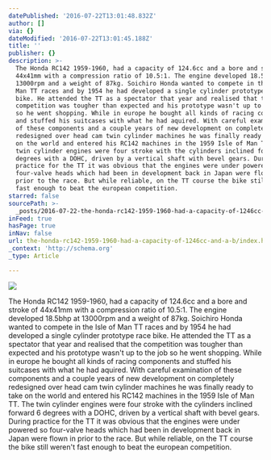 ```yaml
---
datePublished: '2016-07-22T13:01:48.832Z'
author: []
via: {}
dateModified: '2016-07-22T13:01:45.188Z'
title: ''
publisher: {}
description: >-
  The Honda RC142 1959-1960, had a capacity of 124.6cc and a bore and stroke of
  44x41mm with a compression ratio of 10.5:1. The engine developed 18.5bhp at
  13000rpm and a weight of 87kg. Soichiro Honda wanted to compete in the Isle of
  Man TT races and by 1954 he had developed a single cylinder prototype race
  bike. He attended the TT as a spectator that year and realised that the
  competition was tougher than expected and his prototype wasn't up to the job
  so he went shopping. While in europe he bought all kinds of racing components
  and stuffed his suitcases with what he had aquired. With careful examination
  of these components and a couple years of new development on completely
  redesigned over head cam twin cylinder machines he was finally ready to take
  on the world and entered his RC142 machines in the 1959 Isle of Man TT. The
  twin cylinder engines were four stroke with the cylinders inclined forward 6
  degrees with a DOHC, driven by a vertical shaft with bevel gears. During
  practice for the TT it was obvious that the engines were under powered so
  four-valve heads which had been in development back in Japan were flown in
  prior to the race. But while reliable, on the TT course the bike still weren't
  fast enough to beat the european competition.
starred: false
sourcePath: >-
  _posts/2016-07-22-the-honda-rc142-1959-1960-had-a-capacity-of-1246cc-and-a-b.md
inFeed: true
hasPage: true
inNav: false
url: the-honda-rc142-1959-1960-had-a-capacity-of-1246cc-and-a-b/index.html
_context: 'http://schema.org'
_type: Article

---
```

![](https://the-grid-user-content.s3-us-west-2.amazonaws.com/369bb44c-709d-4f39-92a6-048ea5aa8fab.jpg)

The Honda RC142 1959-1960, had a capacity of 124.6cc and a bore and stroke of 44x41mm with a compression ratio of 10.5:1\. The engine developed 18.5bhp at 13000rpm and a weight of 87kg. Soichiro Honda wanted to compete in the Isle of Man TT races and by 1954 he had developed a single cylinder prototype race bike. He attended the TT as a spectator that year and realised that the competition was tougher than expected and his prototype wasn't up to the job so he went shopping. While in europe he bought all kinds of racing components and stuffed his suitcases with what he had aquired. With careful examination of these components and a couple years of new development on completely redesigned over head cam twin cylinder machines he was finally ready to take on the world and entered his RC142 machines in the 1959 Isle of Man TT. The twin cylinder engines were four stroke with the cylinders inclined forward 6 degrees with a DOHC, driven by a vertical shaft with bevel gears. During practice for the TT it was obvious that the engines were under powered so four-valve heads which had been in development back in Japan were flown in prior to the race. But while reliable, on the TT course the bike still weren't fast enough to beat the european competition.